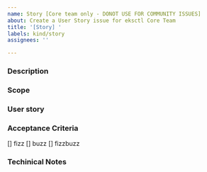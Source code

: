 ```yaml
---
name: Story [Core team only - DONOT USE FOR COMMUNITY ISSUES]
about: Create a User Story issue for eksctl Core Team
title: '[Story] '
labels: kind/story
assignees: ''

---
```


### Description
<!--
Description of the Story issue, clearly explaining the problem we are solving here. 
-->

### Scope
<!--
List out what is in scope for this story
-->

### User story
<!--
As a User I want ....
-->

### Acceptance Criteria
[] fizz
[] buzz
[] fizzbuzz

### Techinical Notes
<!--
Section containing notes for developers
May include links to code or sample code that needs to be added/modified
Helpful tips to make it easier for devs to implement this story
Also Planning notes can be added here
--->
